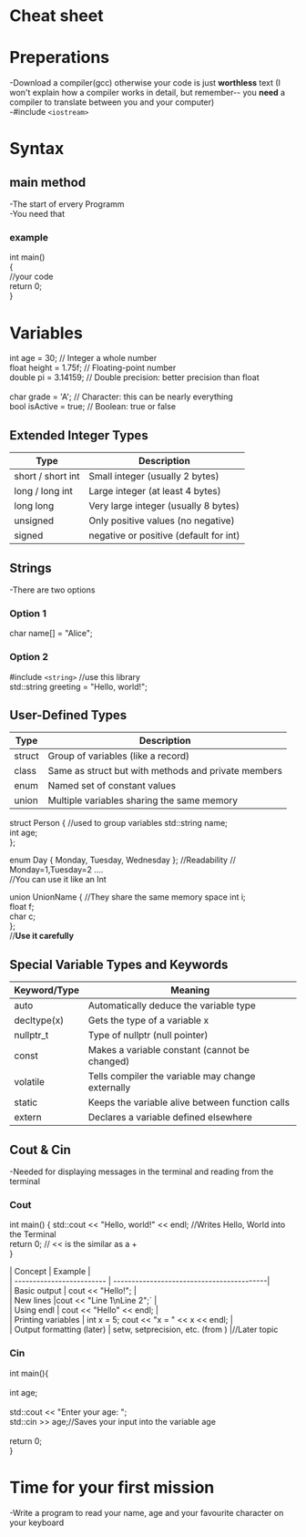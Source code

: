 # Cheat sheet
# Preperations
-Download a compiler(gcc) otherwise your code is just **worthless** text (I won't explain how a compiler works in detail, but remember-- you **need** a compiler to translate between you and your computer)<br>
-#include `<iostream>` 

# Syntax 

## main method 
-The start of ervery Programm<br>
-You need that<br>
### example
int main() <br>
{<br>
//your code<br>
return 0;<br>
} 


# Variables
int age = 30;                    // Integer a whole number <br> 
float height = 1.75f;            // Floating-point number <br> 
double pi = 3.14159;             // Double precision: better precision than float <br>  
char grade = 'A';                // Character: this can be nearly everything <br> 
bool isActive = true;            // Boolean: true or false <br> 
   
## Extended Integer Types
| Type              | Description                           |
| ------------------| --------------------------------------|
| short / short int | Small integer (usually 2 bytes)       |
| long / long int   | Large integer (at least 4 bytes)      |
| long long         | Very large integer (usually 8 bytes)  |
| unsigned          | Only positive values (no negative)    |
| signed            | negative or positive (default for int)|

## Strings
-There are two options
### Option 1
char name[] = "Alice";

### Option 2
#include `<string>`    //use this library <br> 
std::string greeting = "Hello, world!";<br> 

## User-Defined Types
| Type   | Description                                           |
| -------| ----------------------------------------------------- |
| struct | Group of variables (like a record)                    |  
| class  | Same as struct but with methods and private members   | //this will be a later topic  
| enum   | Named set of constant values                          |  
| union  | Multiple variables sharing the same memory            | //this will be referenced at later stages of our journey 


struct Person {           //used to group variables 
    std::string name;<br> 
    int age;<br> 
};

enum Day { Monday, Tuesday, Wednesday }; //Readability 
// Monday=1,Tuesday=2 ....<br> 
//You can use it like an Int<br> 

union UnionName {  //They share the same memory space 
    int i;<br> 
    float f;<br> 
    char c;<br> 
};<br> 
//**Use it carefully** 

## Special Variable Types and Keywords 
| Keyword/Type  | Meaning                                           |
| ------------- | ------------------------------------------------- |
|  auto         | Automatically deduce the variable type            |
|  decltype(x)  | Gets the type of a variable   x                   | 
|  nullptr_t    | Type of  nullptr  (null pointer)                  | //Later topic
|  const        | Makes a variable constant (cannot be changed)     | 
|  volatile     | Tells compiler the variable may change externally |
|  static       | Keeps the variable alive between function calls   | //stop variables from reseting after every funtioncall 
|  extern       | Declares a variable defined elsewhere             | //Share global variables or functions between different .cpp files

## Cout & Cin
-Needed for displaying messages in the terminal and reading from the terminal<br> 

### Cout
int main() {
    std::cout << "Hello, world!" << endl; //Writes Hello, World into the Terminal<br>
    return 0;                        // << is the similar as a +  <br>
}<br>

| Concept                   | Example                                   |<br>
| ------------------------- | ------------------------------------------|<br>
| Basic output              | cout << "Hello!";                         |<br>
| New lines                 |cout << "Line 1\nLine 2";`                 |<br>
| Using  endl               | cout << "Hello" << endl;                  |<br>
| Printing variables        | int x = 5; cout << "x = " << x << endl;   |<br>
| Output formatting (later) | setw, setprecision, etc. (from <iomanip>) |//Later topic<br>

### Cin

int main(){<br>
<br>
int age;<br>       
std::cout << "Enter your age: ";<br> 
std::cin >> age;//Saves your input into the variable age<br>
<br>
return 0;<br>
}<br>

# Time for your first mission 
-Write a program to read your name, age and your favourite character on your keyboard